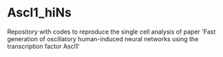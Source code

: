 # Ascl1_hiNs
Repository with codes to reproduce the single cell analysis of paper 'Fast generation of oscillatory human-induced neural networks using the transcription factor Ascl1'
